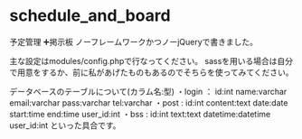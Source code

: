 # schedule_and_board
予定管理 ➕掲示板
ノーフレームワークかつノーjQueryで書きました。

主な設定はmodules/config.phpで行なってください。
sassを用いる場合は自分で用意をするか、前に私があげたものもあるのでそちらを使ってみてください。

データベースのテーブルについて(カラム名:型)
・login ： id:int name:varchar email:varchar pass:varchar tel:varchar
・post  : id:int content:text date:date start:time end:time user_id:int
・bss   : id:int text:text datetime:datetime user_id:int
といった具合です。
